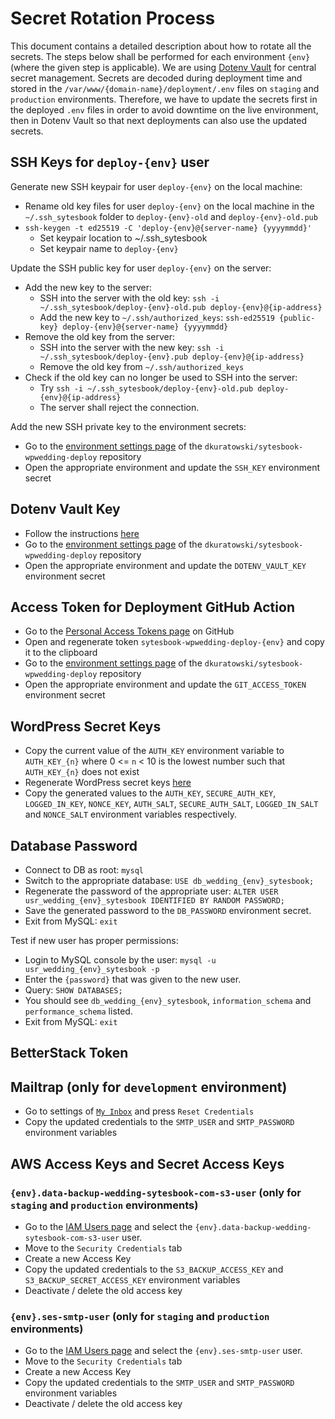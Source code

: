 # Secret Rotation Process
This document contains a detailed description about how to rotate all the secrets. The steps below shall be performed for each environment `{env}` (where the given step is applicable).
We are using [Dotenv Vault](https://vault.dotenv.org/account/login) for central secret management. Secrets are decoded during deployment time and stored in the `/var/www/{domain-name}/deployment/.env` files on `staging` and `production` environments. Therefore, we have to update the secrets first in the deployed `.env` files in order to avoid downtime on the live environment, then in Dotenv Vault so that next deployments can also use the updated secrets.

## SSH Keys for `deploy-{env}` user
Generate new SSH keypair for user `deploy-{env}` on the local machine:
* Rename old key files for user `deploy-{env}` on the local machine in the `~/.ssh_sytesbook` folder to `deploy-{env}-old` and `deploy-{env}-old.pub`
* `ssh-keygen -t ed25519 -C 'deploy-{env}@{server-name} {yyyymmdd}'`
  * Set keypair location to ~/.ssh_sytesbook
  * Set keypair name to `deploy-{env}`

Update the SSH public key for user `deploy-{env}` on the server:
* Add the new key to the server:
  * SSH into the server with the old key: `ssh -i ~/.ssh_sytesbook/deploy-{env}-old.pub deploy-{env}@{ip-address}`
  * Add the new key to `~/.ssh/authorized_keys`: `ssh-ed25519 {public-key} deploy-{env}@{server-name} {yyyymmdd}`
* Remove the old key from the server:
  * SSH into the server with the new key: `ssh -i ~/.ssh_sytesbook/deploy-{env}.pub deploy-{env}@{ip-address}`
  * Remove the old key from `~/.ssh/authorized_keys`
* Check if the old key can no longer be used to SSH into the server:
  * Try `ssh -i ~/.ssh_sytesbook/deploy-{env}-old.pub deploy-{env}@{ip-address}`
  * The server shall reject the connection.

Add the new SSH private key to the environment secrets:
* Go to the [environment settings page](https://github.com/dkuratowski/sytesbook-wpwedding-deploy/settings/environments) of the `dkuratowski/sytesbook-wpwedding-deploy` repository
* Open the appropriate environment and update the `SSH_KEY` environment secret

## Dotenv Vault Key
* Follow the instructions [here](https://www.dotenv.org/docs/dotenv-vault/rotatekey)
* Go to the [environment settings page](https://github.com/dkuratowski/sytesbook-wpwedding-deploy/settings/environments) of the `dkuratowski/sytesbook-wpwedding-deploy` repository
* Open the appropriate environment and update the `DOTENV_VAULT_KEY` environment secret

## Access Token for Deployment GitHub Action
* Go to the [Personal Access Tokens page](https://github.com/settings/personal-access-tokens) on GitHub
* Open and regenerate token `sytesbook-wpwedding-deploy-{env}` and copy it to the clipboard
* Go to the [environment settings page](https://github.com/dkuratowski/sytesbook-wpwedding-deploy/settings/environments) of the `dkuratowski/sytesbook-wpwedding-deploy` repository
* Open the appropriate environment and update the `GIT_ACCESS_TOKEN` environment secret

## WordPress Secret Keys
* Copy the current value of the `AUTH_KEY` environment variable to `AUTH_KEY_{n}` where 0 <= `n` < 10 is the lowest number such that `AUTH_KEY_{n}` does not exist
* Regenerate WordPress secret keys [here](https://api.wordpress.org/secret-key/1.1/salt/)
* Copy the generated values to the `AUTH_KEY`, `SECURE_AUTH_KEY`, `LOGGED_IN_KEY`, `NONCE_KEY`, `AUTH_SALT`, `SECURE_AUTH_SALT`, `LOGGED_IN_SALT` and `NONCE_SALT` environment variables respectively.

## Database Password
* Connect to DB as root: `mysql`
* Switch to the appropriate database: `USE db_wedding_{env}_sytesbook;`
* Regenerate the password of the appropriate user: `ALTER USER usr_wedding_{env}_sytesbook IDENTIFIED BY RANDOM PASSWORD;`
* Save the generated password to the `DB_PASSWORD` environment secret.
* Exit from MySQL: `exit`

Test if new user has proper permissions:
* Login to MySQL console by the user: `mysql -u usr_wedding_{env}_sytesbook -p`
* Enter the `{password}` that was given to the new user.
* Query: `SHOW DATABASES;`
* You should see `db_wedding_{env}_sytesbook`, `information_schema` and `performance_schema` listed.
* Exit from MySQL: `exit`

## BetterStack Token

## Mailtrap (only for `development` environment)
* Go to settings of [`My Inbox`](https://mailtrap.io/inboxes/2433811/messages) and press `Reset Credentials`
* Copy the updated credentials to the `SMTP_USER` and `SMTP_PASSWORD` environment variables

## AWS Access Keys and Secret Access Keys
### `{env}.data-backup-wedding-sytesbook-com-s3-user` (only for `staging` and `production` environments)
* Go to the [IAM Users page](https://us-east-1.console.aws.amazon.com/iam/home?region=eu-central-1#/users) and select the `{env}.data-backup-wedding-sytesbook-com-s3-user` user.
* Move to the `Security Credentials` tab
* Create a new Access Key
* Copy the updated credentials to the `S3_BACKUP_ACCESS_KEY` and `S3_BACKUP_SECRET_ACCESS_KEY` environment variables
* Deactivate / delete the old access key

### `{env}.ses-smtp-user` (only for `staging` and `production` environments)
* Go to the [IAM Users page](https://us-east-1.console.aws.amazon.com/iam/home?region=eu-central-1#/users) and select the `{env}.ses-smtp-user` user.
* Move to the `Security Credentials` tab
* Create a new Access Key
* Copy the updated credentials to the `SMTP_USER` and `SMTP_PASSWORD` environment variables
* Deactivate / delete the old access key

